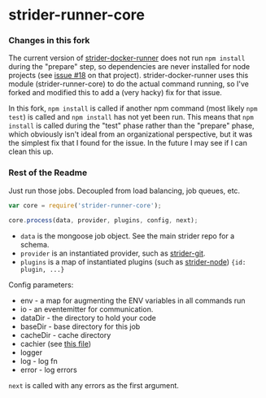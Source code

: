strider-runner-core
===================

### Changes in this fork
The current version of [strider-docker-runner](https://github.com/Strider-CD/strider-docker-runner) does not run `npm install` during the "prepare" step, so dependencies are never installed for node projects (see [issue #18](https://github.com/Strider-CD/strider-docker-runner/issues/18) on that project). strider-docker-runner uses this module (strider-runner-core) to do the actual command running, so I've forked and modified this to add a (very hacky) fix for that issue.

In this fork, `npm install` is called if another npm command (most likely `npm test`) is called and `npm install` has not yet been run. This means that `npm install` is called during the "test" phase rather than the "prepare" phase, which obviously isn't ideal from an organizational perspective, but it was the simplest fix that I found for the issue. In the future I may see if I can clean this up.

### Rest of the Readme
Just run those jobs. Decoupled from load balancing, job queues, etc.

```js
var core = require('strider-runner-core');

core.process(data, provider, plugins, config, next);
```

- `data` is the mongoose job object. See the main strider repo for a schema.
- `provider` is an instantiated provider, such as [strider-git](https://github.com/Strider-CD/strider-git).
- `plugins` is a map of instantiated plugins (such as [strider-node](https://github.com/Strider-CD/strider-node)) `{id: plugin, ...}`

Config parameters:

- env - a map for augmenting the ENV variables in all commands run
- io - an eventemitter for communication.
- dataDir - the directory to hold your code
- baseDir - base directory for this job
- cacheDir - cache directory
- cachier (see [this file](https://github.com/Strider-CD/strider-simple-runner/blob/master/lib/cachier.js))
- logger
- log - log fn
- error - log errors

`next` is called with any errors as the first argument.


